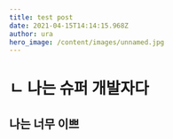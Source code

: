 ```yaml
---
title: test post
date: 2021-04-15T14:14:15.968Z
author: ura
hero_image: /content/images/unnamed.jpg
---
```

# ㄴ 나는 슈퍼 개발자다
## 나는 너무 이쁘